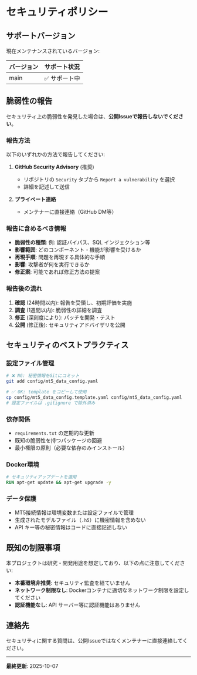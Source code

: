 # セキュリティポリシー

## サポートバージョン

現在メンテナンスされているバージョン:

| バージョン | サポート状況 |
|----------|------------|
| main     | ✅ サポート中 |

## 脆弱性の報告

セキュリティ上の脆弱性を発見した場合は、**公開Issueで報告しないでください**。

### 報告方法

以下のいずれかの方法で報告してください:

1. **GitHub Security Advisory** (推奨)
   - リポジトリの `Security` タブから `Report a vulnerability` を選択
   - 詳細を記述して送信

2. **プライベート連絡**
   - メンテナーに直接連絡（GitHub DM等）

### 報告に含めるべき情報

- **脆弱性の種類**: 例: 認証バイパス、SQL インジェクション等
- **影響範囲**: どのコンポーネント・機能が影響を受けるか
- **再現手順**: 問題を再現する具体的な手順
- **影響**: 攻撃者が何を実行できるか
- **修正案**: 可能であれば修正方法の提案

### 報告後の流れ

1. **確認** (24時間以内): 報告を受領し、初期評価を実施
2. **調査** (1週間以内): 脆弱性の詳細を調査
3. **修正** (深刻度により): パッチを開発・テスト
4. **公開** (修正後): セキュリティアドバイザリを公開

## セキュリティのベストプラクティス

### 設定ファイル管理

```bash
# ❌ NG: 秘密情報をGitにコミット
git add config/mt5_data_config.yaml

# ✅ OK: template をコピーして使用
cp config/mt5_data_config.template.yaml config/mt5_data_config.yaml
# 設定ファイルは .gitignore で除外済み
```

### 依存関係

- `requirements.txt` の定期的な更新
- 既知の脆弱性を持つパッケージの回避
- 最小権限の原則（必要な依存のみインストール）

### Docker環境

```dockerfile
# セキュリティアップデートを適用
RUN apt-get update && apt-get upgrade -y
```

### データ保護

- MT5接続情報は環境変数または設定ファイルで管理
- 生成されたモデルファイル（`.h5`）に機密情報を含めない
- API キー等の秘密情報はコードに直接記述しない

## 既知の制限事項

本プロジェクトは研究・開発用途を想定しており、以下の点に注意してください:

- **本番環境非推奨**: セキュリティ監査を経ていません
- **ネットワーク制限なし**: Dockerコンテナに適切なネットワーク制限を設定してください
- **認証機能なし**: API サーバー等に認証機能はありません

## 連絡先

セキュリティに関する質問は、公開Issueではなくメンテナーに直接連絡してください。

---

**最終更新**: 2025-10-07
